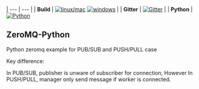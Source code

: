 | --- | --- |
| **Build** | [![linux/mac](https://travis-ci.org/quiltdata/quilt-compiler.svg?branch=master)](https://travis-ci.org/quiltdata/quilt-compiler) [![windows](https://ci.appveyor.com/api/projects/status/github/mhassan102/quilt-compiler?svg=true)](https://ci.appveyor.com/project/mhassan102/quilt-compiler) |
| **Gitter** | [![Gitter](https://img.shields.io/gitter/room/nwjs/nw.js.svg)](https://gitter.im/quilt-data/Lobby) |
| **Python** | [![Python](https://img.shields.io/pypi/pyversions/quilt.svg)](https://pypi.python.org/pypi/quilt)

## ZeroMQ-Python

Python zeromq example for PUB/SUB and PUSH/PULL case

Key difference:

In PUB/SUB, publisher is unware of subscriber for connection,
However In PUSH/PULL, manager only send message if worker is connected.
